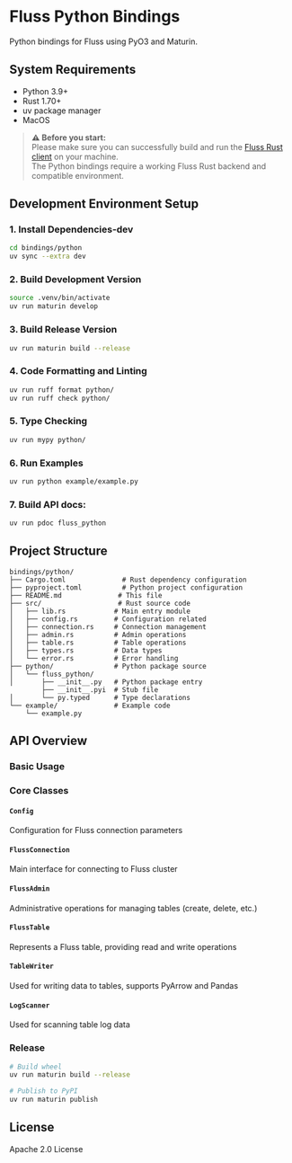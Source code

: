 # Fluss Python Bindings

Python bindings for Fluss using PyO3 and Maturin.

## System Requirements

- Python 3.9+
- Rust 1.70+
- uv package manager
- MacOS

> **⚠️ Before you start:**  
> Please make sure you can successfully build and run the [Fluss Rust client](../../crates/fluss/README.md) on your machine.  
> The Python bindings require a working Fluss Rust backend and compatible environment.

## Development Environment Setup

### 1. Install Dependencies-dev

```bash
cd bindings/python
uv sync --extra dev
```

### 2. Build Development Version

```bash
source .venv/bin/activate
uv run maturin develop
```

### 3. Build Release Version

```bash
uv run maturin build --release
```

### 4. Code Formatting and Linting

```bash
uv run ruff format python/
uv run ruff check python/
```

### 5. Type Checking

```bash
uv run mypy python/
```

### 6. Run Examples

```bash
uv run python example/example.py
```

### 7. Build API docs:

```bash
uv run pdoc fluss_python
```

## Project Structure
```
bindings/python/
├── Cargo.toml              # Rust dependency configuration
├── pyproject.toml          # Python project configuration
├── README.md              # This file
├── src/                   # Rust source code
│   ├── lib.rs            # Main entry module
│   ├── config.rs         # Configuration related
│   ├── connection.rs     # Connection management
│   ├── admin.rs          # Admin operations
│   ├── table.rs          # Table operations
│   ├── types.rs          # Data types
│   └── error.rs          # Error handling
├── python/               # Python package source
│   └── fluss_python/
│       ├── __init__.py   # Python package entry
        ├── __init__.pyi  # Stub file
│       └── py.typed      # Type declarations
└── example/              # Example code
    └── example.py
```

## API Overview

### Basic Usage

### Core Classes

#### `Config`

Configuration for Fluss connection parameters

#### `FlussConnection`

Main interface for connecting to Fluss cluster

#### `FlussAdmin`

Administrative operations for managing tables (create, delete, etc.)

#### `FlussTable`

Represents a Fluss table, providing read and write operations

#### `TableWriter`

Used for writing data to tables, supports PyArrow and Pandas

#### `LogScanner`

Used for scanning table log data

### Release

```bash
# Build wheel
uv run maturin build --release

# Publish to PyPI
uv run maturin publish
```

## License

Apache 2.0 License
